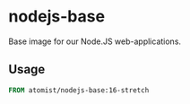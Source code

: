 # nodejs-base

Base image for our Node.JS web-applications.

## Usage

```Dockerfile
FROM atomist/nodejs-base:16-stretch
```
